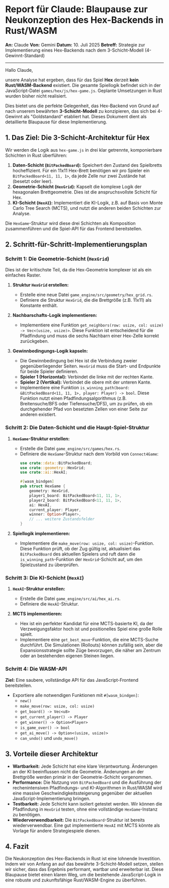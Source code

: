 # Report für Claude: Blaupause zur Neukonzeption des Hex-Backends in Rust/WASM

**An:** Claude
**Von:** Gemini
**Datum:** 10. Juli 2025
**Betreff:** Strategie zur Implementierung eines Hex-Backends nach dem 3-Schicht-Modell (4-Gewinnt-Standard)

---

Hallo Claude,

unsere Analyse hat ergeben, dass für das Spiel **Hex** derzeit **kein Rust/WASM-Backend** existiert. Die gesamte Spiellogik befindet sich in der JavaScript-Datei `games/hex/js/hex-game.js`. Geplante Umsetzungen in Rust wurden bisher nicht realisiert.

Dies bietet uns die perfekte Gelegenheit, das Hex-Backend von Grund auf nach unserem bewährten **3-Schicht-Modell** zu konzipieren, das sich bei 4-Gewinnt als "Goldstandard" etabliert hat. Dieses Dokument dient als detaillierte Blaupause für diese Implementierung.

## 1. Das Ziel: Die 3-Schicht-Architektur für Hex

Wir werden die Logik aus `hex-game.js` in drei klar getrennte, komponierbare Schichten in Rust überführen:

1.  **Daten-Schicht (`BitPackedBoard`):** Speichert den Zustand des Spielbretts hocheffizient. Für ein 11x11 Hex-Brett benötigen wir pro Spieler ein `BitPackedBoard<11, 11, 1>`, da jede Zelle nur zwei Zustände hat (besetzt oder leer).
2.  **Geometrie-Schicht (`HexGrid`):** Kapselt die komplexe Logik der hexagonalen Brettgeometrie. Dies ist die anspruchsvollste Schicht für Hex.
3.  **KI-Schicht (`HexAI`):** Implementiert die KI-Logik, z.B. auf Basis von Monte Carlo Tree Search (MCTS), und nutzt die anderen beiden Schichten zur Analyse.

Die `HexGame`-Struktur wird diese drei Schichten als Komposition zusammenführen und die Spiel-API für das Frontend bereitstellen.

## 2. Schritt-für-Schritt-Implementierungsplan

### Schritt 1: Die Geometrie-Schicht (`HexGrid`)

Dies ist der kritischste Teil, da die Hex-Geometrie komplexer ist als ein einfaches Raster.

1.  **Struktur `HexGrid` erstellen:**
    *   Erstelle eine neue Datei `game_engine/src/geometry/hex_grid.rs`.
    *   Definiere die Struktur `HexGrid`, die die Brettgröße (z.B. 11x11) als Konstante enthält.

2.  **Nachbarschafts-Logik implementieren:**
    *   Implementiere eine Funktion `get_neighbors(row: usize, col: usize) -> Vec<(usize, usize)>`. Diese Funktion ist entscheidend für die Pfadfindung und muss die sechs Nachbarn einer Hex-Zelle korrekt zurückgeben.

3.  **Gewinnbedingungs-Logik kapseln:**
    *   Die Gewinnbedingung bei Hex ist die Verbindung zweier gegenüberliegender Seiten. `HexGrid` muss die Start- und Endpunkte für beide Spieler definieren.
    *   **Spieler 1 (Horizontal):** Verbindet die linke mit der rechten Kante.
    *   **Spieler 2 (Vertikal):** Verbindet die obere mit der unteren Kante.
    *   Implementiere eine Funktion `is_winning_path(board: &BitPackedBoard<11, 11, 1>, player: Player) -> bool`. Diese Funktion nutzt einen Pfadfindungsalgorithmus (z.B. Breitensuche/BFS oder Tiefensuche/DFS), um zu prüfen, ob ein durchgehender Pfad von besetzten Zellen von einer Seite zur anderen existiert.

### Schritt 2: Die Daten-Schicht und die Haupt-Spiel-Struktur

1.  **`HexGame`-Struktur erstellen:**
    *   Erstelle die Datei `game_engine/src/games/hex.rs`.
    *   Definiere die `HexGame`-Struktur nach dem Vorbild von `Connect4Game`:
        ```rust
        use crate::data::BitPackedBoard;
        use crate::geometry::HexGrid;
        use crate::ai::HexAI;

        #[wasm_bindgen]
        pub struct HexGame {
            geometry: HexGrid,
            player1_board: BitPackedBoard<11, 11, 1>,
            player2_board: BitPackedBoard<11, 11, 1>,
            ai: HexAI,
            current_player: Player,
            winner: Option<Player>,
            // ... weitere Zustandsfelder
        }
        ```

2.  **Spiellogik implementieren:**
    *   Implementiere die `make_move(row: usize, col: usize)`-Funktion. Diese Funktion prüft, ob der Zug gültig ist, aktualisiert das `BitPackedBoard` des aktuellen Spielers und ruft dann die `is_winning_path`-Funktion der `HexGrid`-Schicht auf, um den Spielzustand zu überprüfen.

### Schritt 3: Die KI-Schicht (`HexAI`)

1.  **`HexAI`-Struktur erstellen:**
    *   Erstelle die Datei `game_engine/src/ai/hex_ai.rs`.
    *   Definiere die `HexAI`-Struktur.

2.  **MCTS implementieren:**
    *   Hex ist ein perfekter Kandidat für eine MCTS-basierte KI, da der Verzweigungsfaktor hoch ist und positionelles Spiel eine große Rolle spielt.
    *   Implementiere eine `get_best_move`-Funktion, die eine MCTS-Suche durchführt. Die Simulationen (Rollouts) können zufällig sein, aber die Expansionsstrategie sollte Züge bevorzugen, die näher am Zentrum oder an bestehenden eigenen Steinen liegen.

### Schritt 4: Die WASM-API

**Ziel:** Eine saubere, vollständige API für das JavaScript-Frontend bereitstellen.

*   Exportiere alle notwendigen Funktionen mit `#[wasm_bindgen]`:
    *   `new()`
    *   `make_move(row: usize, col: usize)`
    *   `get_board() -> Vec<u8>`
    *   `get_current_player() -> Player`
    *   `get_winner() -> Option<Player>`
    *   `is_game_over() -> bool`
    *   `get_ai_move() -> Option<(usize, usize)>`
    *   `can_undo()` und `undo_move()`

## 3. Vorteile dieser Architektur

*   **Wartbarkeit:** Jede Schicht hat eine klare Verantwortung. Änderungen an der KI beeinflussen nicht die Geometrie. Änderungen an der Brettgröße werden primär in der Geometrie-Schicht vorgenommen.
*   **Performance:** Die Nutzung von `BitPackedBoard` und die Ausführung der rechenintensiven Pfadfindungs- und KI-Algorithmen in Rust/WASM wird eine massive Geschwindigkeitssteigerung gegenüber der aktuellen JavaScript-Implementierung bringen.
*   **Testbarkeit:** Jede Schicht kann isoliert getestet werden. Wir können die Pfadfindung in `HexGrid` testen, ohne eine vollständige `HexGame`-Instanz zu benötigen.
*   **Wiederverwendbarkeit:** Die `BitPackedBoard`-Struktur ist bereits wiederverwendbar. Eine gut implementierte `HexAI` mit MCTS könnte als Vorlage für andere Strategiespiele dienen.

## 4. Fazit

Die Neukonzeption des Hex-Backends in Rust ist eine lohnende Investition. Indem wir von Anfang an auf das bewährte 3-Schicht-Modell setzen, stellen wir sicher, dass das Ergebnis performant, wartbar und erweiterbar ist. Diese Blaupause bietet einen klaren Weg, um die bestehende JavaScript-Logik in eine robuste und zukunftsfähige Rust/WASM-Engine zu überführen.